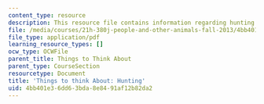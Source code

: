 ```yaml
---
content_type: resource
description: This resource file contains information regarding hunting.
file: /media/courses/21h-380j-people-and-other-animals-fall-2013/4bb401e36dd63bda8e8491af12b82da2_MIT21H_380F13_read_notes02.pdf
file_type: application/pdf
learning_resource_types: []
ocw_type: OCWFile
parent_title: Things to Think About
parent_type: CourseSection
resourcetype: Document
title: 'Things to think About: Hunting'
uid: 4bb401e3-6dd6-3bda-8e84-91af12b82da2
---
```

